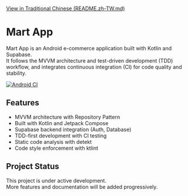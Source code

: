 [View in Traditional Chinese (README.zh-TW.md)](./README.zh-TW.md)

# Mart App
Mart App is an Android e-commerce application built with Kotlin and Supabase.  
It follows the MVVM architecture and test-driven development (TDD) workflow, and integrates continuous integration (CI) for code quality and stability.

[![Android CI](https://github.com/yii016999/mart-app/actions/workflows/android-ci.yml/badge.svg)](https://github.com/yii016999/mart-app/actions)

## Features
- MVVM architecture with Repository Pattern
- Built with Kotlin and Jetpack Compose
- Supabase backend integration (Auth, Database)
- TDD-first development with CI testing
- Static code analysis with detekt
- Code style enforcement with ktlint

## Project Status
This project is under active development.  
More features and documentation will be added progressively.